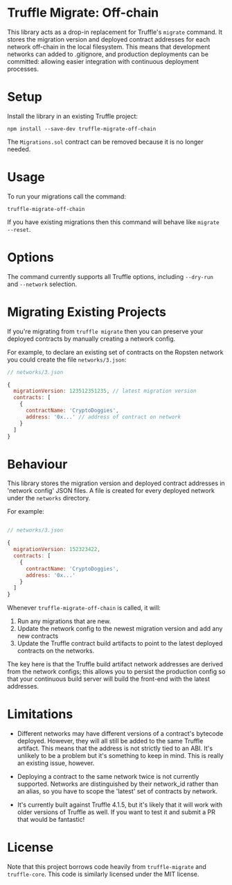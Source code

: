 # Truffle Migrate: Off-chain

This library acts as a drop-in replacement for Truffle's `migrate` command.  It stores the migration version and deployed contract addresses for each network off-chain in the local filesystem.  This means that development networks can added to .gitignore, and production deployments can be committed: allowing easier integration with continuous deployment processes.

# Setup

Install the library in an existing Truffle project:

```
npm install --save-dev truffle-migrate-off-chain
```

The `Migrations.sol` contract can be removed because it is no longer needed.

# Usage

To run your migrations call the command:

```
truffle-migrate-off-chain
```

If you have existing migrations then this command will behave like `migrate --reset`.

# Options

The command currently supports all Truffle options, including `--dry-run` and `--network` selection.

# Migrating Existing Projects

If you're migrating from `truffle migrate` then you can preserve your deployed contracts by manually creating a network config.

For example, to declare an existing set of contracts on the Ropsten network you could create the file `networks/3.json`:

```javascript
// networks/3.json

{
  migrationVersion: 123512351235, // latest migration version
  contracts: [
    {
      contractName: 'CryptoDoggies',
      address: '0x...' // address of contract on network
    }
  ]
}
```

# Behaviour

This library stores the migration version and deployed contract addresses in 'network config' JSON files.  A file is created for every deployed network under the `networks` directory.

For example:

```javascript

// networks/3.json

{
  migrationVersion: 152323422,
  contracts: [
    {
      contractName: 'CryptoDoggies',
      address: '0x...'
    }
  ]
}
```

Whenever `truffle-migrate-off-chain` is called, it will:

1. Run any migrations that are new.
2. Update the network config to the newest migration version and add any new contracts
3. Update the Truffle contract build artifacts to point to the latest deployed contracts on the networks.

The key here is that the Truffle build artifact network addresses are derived from the network configs; this allows you to persist the production config so that your continuous build server will build the front-end with the latest addresses.

# Limitations

- Different networks may have different versions of a contract's bytecode deployed.  However, they will all still be added to the same Truffle artifact.  This means that the address is not strictly tied to an ABI.  It's unlikely to be a problem but it's something to keep in mind.  This is really an existing issue, however.

- Deploying a contract to the same network twice is not currently supported.  Networks are distinguished by their network_id rather than an alias, so you have to scope the 'latest' set of contracts by network.

- It's currently built against Truffle 4.1.5, but it's likely that it will work with older versions of Truffle as well.  If you want to test it and submit a PR that would be fantastic!

# License

Note that this project borrows code heavily from `truffle-migrate` and `truffle-core`.  This code is similarly licensed under the MIT license.
